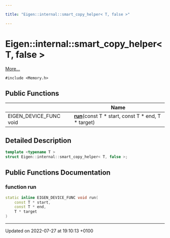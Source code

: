 ```yaml
---

title: "Eigen::internal::smart_copy_helper< T, false >"

---
```


# Eigen::internal::smart_copy_helper< T, false >



 [More...](#detailed-description)


`#include <Memory.h>`

## Public Functions

|                | Name           |
| -------------- | -------------- |
| EIGEN_DEVICE_FUNC void | **[run](http://example.org/classes/structeigen_1_1internal_1_1smart__copy__helper_3_01t_00_01false_01_4/#function-run)**(const T * start, const T * end, T * target) |

## Detailed Description

```cpp
template <typename T >
struct Eigen::internal::smart_copy_helper< T, false >;
```

## Public Functions Documentation

### function run

```cpp
static inline EIGEN_DEVICE_FUNC void run(
    const T * start,
    const T * end,
    T * target
)
```


-------------------------------

Updated on 2022-07-27 at 19:10:13 +0100